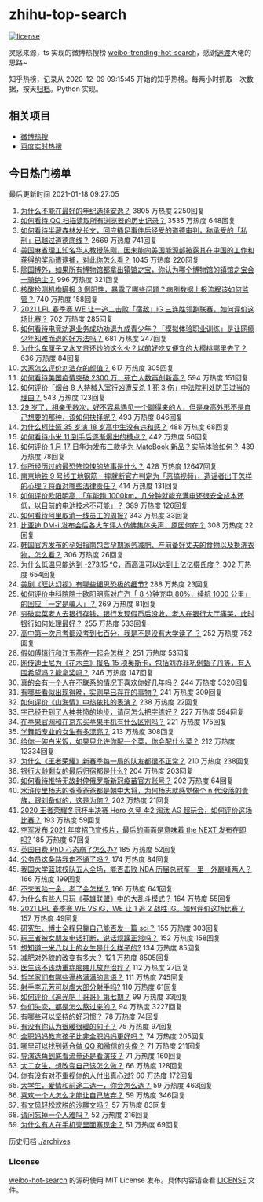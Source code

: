 # zhihu-top-search

[![license](https://img.shields.io/github/license/Arrackisarookie/zhihu-top-search)](https://github.com/Arrackisarookie/zhihu-top-search/blob/master/LICENSE)

灵感来源，ts 实现的微博热搜榜 [weibo-trending-hot-search](https://github.com/justjavac/weibo-trending-hot-search)，感谢[迷渡](https://github.com/justjavac)大佬的思路~

知乎热榜，记录从 2020-12-09 09:15:45 开始的知乎热榜。每两小时抓取一次数据，按天[归档](./archives)。Python 实现。

## 相关项目
+ [微博热搜](https://github.com/Arrackisarookie/weibo-hot-search)
+ [百度实时热搜](https://github.com/Arrackisarookie/baidu-hot-search)

## 今日热门榜单

<!-- Rank Begin -->

最后更新时间 2021-01-18 09:27:05

1. [为什么不能在最好的年纪选择安逸？](https://www.zhihu.com/question/433551479) 3805 万热度 2250回复
1. [如何看待 QQ 扫描读取所有浏览器的历史记录？](https://www.zhihu.com/question/439768601) 3535 万热度 648回复
1. [如何看待半藏森林发长文，回应插足事件后经受的道德审判，称承受的「私刑」已越过道德底线？](https://www.zhihu.com/question/439844239) 2669 万热度 741回复
1. [美国麻省理工知名华人教授陈刚，因未能向美国能源部披露其在中国的工作和获得的奖励遭逮捕，对此你怎么看？](https://www.zhihu.com/question/439471910) 1045 万热度 220回复
1. [除国博外，如果所有博物馆都拿出镇馆之宝，你认为哪个博物馆的镇馆之宝会一骑绝尘？](https://www.zhihu.com/question/439459795) 996 万热度 321回复
1. [核酸检测机构瞒报 3 例阳性，暴露了哪些问题？病例数据上报流程该如何监管？](https://www.zhihu.com/question/439833126) 740 万热度 158回复
1. [2021 LPL 春季赛 WE 让一追二击败「宿敌」iG 三连胜领跑联赛，如何评价这场比赛？](https://www.zhihu.com/question/439857085) 702 万热度 285回复
1. [如何看待电竞劝退业务成功劝退九成青少年？「模拟体验职业训练」是让网瘾少年知难而退的好方法吗？](https://www.zhihu.com/question/439147407) 681 万热度 247回复
1. [为什么车厘子又水又贵还炒的这么火？以前好吃又便宜的大樱桃哪里去了？](https://www.zhihu.com/question/390722002) 636 万热度 84回复
1. [大家怎么评价刘浩存的颜值？](https://www.zhihu.com/question/415082238) 617 万热度 305回复
1. [如何看待美国疫情突破 2300 万，死亡人数再创新高？](https://www.zhihu.com/question/439147106) 594 万热度 151回复
1. [如何评价「烟台 8 人持械入室行凶遭反杀 1 死 3 伤」中法院判处防卫过当的理由？](https://www.zhihu.com/question/439477371) 543 万热度 123回复
1. [29 岁了，相亲无数次，好不容易遇见一个聊得来的人，但是身高外形不是自己想要的那种，该如何抉择呢？](https://www.zhihu.com/question/422905675) 493 万热度 846回复
1. [为什么柯佳嬿 35 岁演 18 岁高中生没有违和感？](https://www.zhihu.com/question/438957474) 488 万热度 68回复
1. [如何看待小米 11 到手后逐渐爆出的槽点？](https://www.zhihu.com/question/438478856) 442 万热度 56回复
1. [如何评价 1 月 17 日华为发布三款华为 MateBook 新品？实际体验如何？](https://www.zhihu.com/question/439804938) 439 万热度 78回复
1. [你所经历过的最恐怖惊悚的故事是什么？](https://www.zhihu.com/question/21490596) 428 万热度 12647回复
1. [南京地铁 9 号线工地钢筋一摔就断官方判定为「恶搞视频」，造谣者出于怎样的心理？将面对哪些法律责任？](https://www.zhihu.com/question/438720571) 414 万热度 131回复
1. [如何评价欧阳明高：「车能跑 1000km，几分钟就能充满电还很安全成本还低，以目前的电池技术不可能」？](https://www.zhihu.com/question/439729404) 389 万热度 126回复
1. [如何看待阿里取消一线员工的周报?](https://www.zhihu.com/question/407016117) 343 万热度 33回复
1. [比亚迪 DM-i 发布会后各大车评人仿佛集体失声，原因何在？](https://www.zhihu.com/question/439175727) 308 万热度 22回复
1. [韩国官方发布的孕妇指南包含孕期家务减肥、产前备好丈夫的食物以及换洗衣物，怎么看？](https://www.zhihu.com/question/439320796) 306 万热度 26回复
1. [为什么低温只能达到 -273.15 ℃，而高温可以达到上亿亿摄氏度？](https://www.zhihu.com/question/405858890) 302 万热度 654回复
1. [美剧《旺达幻视》有哪些细思恐极的细节?](https://www.zhihu.com/question/439549545) 288 万热度 23回复
1. [如何评价中科院院士欧阳明高对广汽「 8 分钟充电 80%，续航 1000 公里」的回应「一定是骗人」？](https://www.zhihu.com/question/439766088) 269 万热度 81回复
1. [穷破卖菜老人去银行存钱，银行发现假币后没收，老人在银行大厅痛哭，此时银行如何处理最好？](https://www.zhihu.com/question/434730115) 255 万热度 533回复
1. [高中第一次月考都没考到七百分，我是不是没有大学读了   ？](https://www.zhihu.com/question/425753616) 252 万热度 752回复
1. [假如傅慎行和江玉燕在一起会怎样？](https://www.zhihu.com/question/437332248) 251 万热度 53回复
1. [网传迪士尼为《花木兰》报名 15 项奥斯卡，包括刘亦菲巩俐甄子丹等，有入围希望吗？能拿奖吗？](https://www.zhihu.com/question/439793872) 246 万热度 147回复
1. [真的会有一个人在不联系的情况下喜欢你好几年吗？](https://www.zhihu.com/question/430821316) 244 万热度 5320回复
1. [有哪些看似出现得晚，实则早已存在的事物？](https://www.zhihu.com/question/29201534) 241 万热度 309回复
1. [如何评价《山海情》中热依扎的表演？](https://www.zhihu.com/question/439511164) 238 万热度 22回复
1. [字已经丑到了人神共愤的地步，请问怎么把字练好？](https://www.zhihu.com/question/25058494) 227 万热度 594回复
1. [在苹果官网和在京东买苹果手机有什么区别吗？](https://www.zhihu.com/question/381430800) 221 万热度 175回复
1. [学舞蹈专业的女生有多漂亮？](https://www.zhihu.com/question/55105201) 213 万热度 308回复
1. [给你一碗白米饭，如果只允许你配一个菜，你会配什么菜？](https://www.zhihu.com/question/413602542) 212 万热度 12334回复
1. [为什么《王者荣耀》新赛季每一局的队友都很不正常？](https://www.zhihu.com/question/439581801) 210 万热度 238回复
1. [银行大龄剩女的最后归宿都是什么?](https://www.zhihu.com/question/429775260) 204 万热度 203回复
1. [如何看待推特无故封停俄罗斯新冠疫苗官方账号？](https://www.zhihu.com/question/439506626) 202 万热度 64回复
1. [水浒传里杨志的爷爷爸爸都是朝中大将，为何杨志就感觉像个 n 代没落的贵族，跟刘备似的，这是为何？](https://www.zhihu.com/question/438027367) 202 万热度 21回复
1. [2020 王者荣耀冬冠杯半决赛 Hero 久竞 4:2 淘汰 AG 超玩会，如何评价这场比赛？](https://www.zhihu.com/question/439858537) 193 万热度 59回复
1. [空军发布 2021 年度招飞宣传片，最后的画面是意味着 the NEXT 发布在即吗?](https://www.zhihu.com/question/438066522) 185 万热度 67回复
1. [英国自费 PhD 心态崩了怎么办?](https://www.zhihu.com/question/439137745) 185 万热度 52回复
1. [公务员这条路我走不通了吗？](https://www.zhihu.com/question/439192444) 174 万热度 84回复
1. [我国大学篮球校队五人全场，能否击败 NBA 历届总冠军一里一外巅峰两人？](https://www.zhihu.com/question/437842131) 166 万热度 199回复
1. [不交五险一金，老了会怎样？](https://www.zhihu.com/question/383748418) 166 万热度 641回复
1. [为什么有些人只玩《英雄联盟》中的大乱斗模式？](https://www.zhihu.com/question/439502389) 164 万热度 55回复
1. [2021 LPL 春季赛 WE VS iG，WE 让 1 追 2 战胜 IG。如何评价这场比赛？](https://www.zhihu.com/question/439830909) 157 万热度 49回复
1. [研究生、博士全程只靠自己能否发一篇 sci？](https://www.zhihu.com/question/337008253) 155 万热度 303回复
1. [玩王者被女朋友电话打断，说话烦躁正常吗？](https://www.zhihu.com/question/437454570) 152 万热度 158回复
1. [想知道一米八以上的女生是什么样子的?](https://www.zhihu.com/question/433141761) 134 万热度 85回复
1. [减肥对外貌的改变有多大？](https://www.zhihu.com/question/35667984) 121 万热度 8505回复
1. [医生该不该劝重症脑瘫儿放弃治疗？](https://www.zhihu.com/question/276248335) 112 万热度 27回复
1. [哲学家们有哪些逼格满满的言语？](https://www.zhihu.com/question/36158362) 111 万热度 745回复
1. [射手李元芳可以虐大部分射手吗?](https://www.zhihu.com/question/376680322) 110 万热度 61回复
1. [如何评价《追光吧！哥哥》第七期？](https://www.zhihu.com/question/439698619) 99 万热度 33回复
1. [你们失恋，都是怎么熬过来的？](https://www.zhihu.com/question/375002826) 94 万热度 3227回复
1. [有哪些可以坚持的好习惯？](https://www.zhihu.com/question/435173747) 78 万热度 74回复
1. [有没有你认为很暖很暖的句子？](https://www.zhihu.com/question/354919151) 75 万热度 97回复
1. [全职妈妈教育孩子比非全职妈妈更好吗？](https://www.zhihu.com/question/438872781) 74 万热度 205回复
1. [哪里可以找到适合做 QQ 和微信的头像？](https://www.zhihu.com/question/35357883) 71 万热度 211回复
1. [导演选角到底看流量还是看演技？](https://www.zhihu.com/question/350171737) 71 万热度 160回复
1. [大二女生，想改变自己该怎么做？](https://www.zhihu.com/question/307285530) 66 万热度 128回复
1. [你有没有对不重视你的人付出真心过?](https://www.zhihu.com/question/436837854) 60 万热度 172回复
1. [大学生，爱情和前途二选一，你会怎么选？](https://www.zhihu.com/question/435448002) 59 万热度 463回复
1. [喜欢一个人怎么才能让自己放弃？](https://www.zhihu.com/question/437109716) 59 万热度 346回复
1. [有文风轻松欢脱的沙雕文吗？](https://www.zhihu.com/question/347762439) 57 万热度 83回复
1. [请问忘掉一个人难吗？](https://www.zhihu.com/question/438971506) 52 万热度 216回复
1. [为什么有人在手机壳里面塞现金？](https://www.zhihu.com/question/269371439) 51 万热度 69回复
<!-- Rank End -->

历史归档 [./archives](./archives)

### License

[weibo-hot-search](https://github.com/Arrackisarookie/zhihu-top-search) 的源码使用 MIT License 发布。具体内容请查看 [LICENSE](./LICENSE) 文件。
